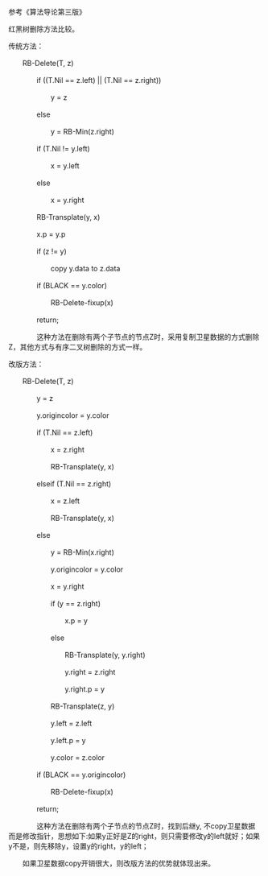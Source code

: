 参考《算法导论第三版》

红黑树删除方法比较。

传统方法：

　　RB-Delete(T, z)

　　　　if ((T.Nil == z.left) || (T.Nil == z.right))

　　　　　　y = z

　　　　else

　　　　　　y = RB-Min(z.right)

　　　　if (T.Nil != y.left)

　　　　　　x = y.left

　　　　else 

　　　　　　x = y.right

　　　　RB-Transplate(y, x)

　　　　x.p = y.p

　　　　if (z != y)

　　　　　　copy y.data to z.data

　　　　if (BLACK == y.color)

　　　　　　RB-Delete-fixup(x)

　　　　return;

　　　　这种方法在删除有两个子节点的节点Z时，采用复制卫星数据的方式删除Z，其他方式与有序二叉树删除的方式一样。

改版方法：

　　RB-Delete(T, z)

　　　　y = z

　　　　y.origincolor = y.color

　　　　if (T.Nil == z.left)

　　　　　　x = z.right

　　　　　　RB-Transplate(y, x)

　　　　elseif (T.Nil == z.right)

　　　　　　x = z.left

　　　　　　RB-Transplate(y, x)

　　　　else

　　　　　　y = RB-Min(x.right)

　　　　　　y.origincolor = y.color

　　　　　　x = y.right

　　　　　　if (y == z.right)

　　　　　　　　x.p = y

　　　　　　else

　　　　　　　　RB-Transplate(y, y.right)

　　　　　　　　y.right = z.right

　　　　　　　　y.right.p = y

　　　　　　RB-Transplate(z, y)

　　　　　　y.left = z.left

　　　　　　y.left.p = y

　　　　　　y.color = z.color

　　　　if (BLACK == y.origincolor)

　　　　　　RB-Delete-fixup(x)

　　　　return;

　　　　这种方法在删除有两个子节点的节点Z时，找到后继y, 不copy卫星数据而是修改指针，思想如下:如果y正好是Z的right，则只需要修改y的left就好；如果y不是，则先移除y，设置y的right，y的left；

　　如果卫星数据copy开销很大，则改版方法的优势就体现出来。